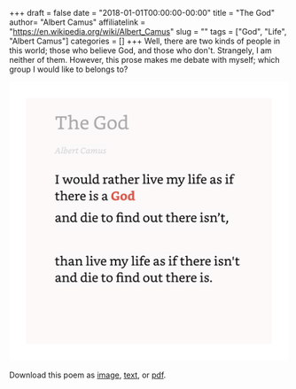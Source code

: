 +++
draft = false
date = "2018-01-01T00:00:00-00:00"
title = "The God"
author= "Albert Camus"
affiliatelink = "https://en.wikipedia.org/wiki/Albert_Camus"
slug = ""
tags = ["God", "Life", "Albert Camus"]
categories = []
+++
Well, there are two kinds of people in this world; those who believe God, and those who don't. Strangely, I am neither of them. However, this prose makes me debate with myself; which group I would like to belongs to?

<img src="poetry/03.jpeg" alt="the-god" width="520px">

<p>Download this poem as <a href="poetry/03.jpeg" download="the-god">image</a>, <a href="poetry/txt/the-god.txt" download="the-god">text</a>, or <a href="poetry/pdf/the-god.pdf" download="the-god">pdf</a>.</p>
